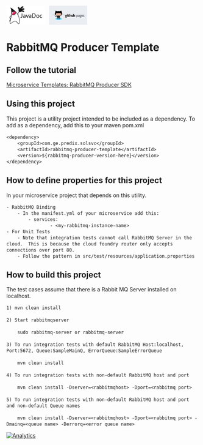<a href="http://predixdev.github.io/rabbitmq-producer-template/javadocs/index.html" target="_blank" >
	<img height="50px" width="100px" src="images/javadoc.png" alt="view javadoc"></a>
&nbsp;
<a href="http://predixdev.github.io/rabbitmq-producer-template" target="_blank">
	<img height="50px" width="100px" src="images/pages.jpg" alt="view github pages">
</a>

RabbitMQ Producer Template
=====================

## Follow the tutorial 
[Microservice Templates: RabbitMQ Producer SDK](https://predix.io/resources/tutorials/tutorial-details.html?tutorial_id=1779&tag=1609&journey=RabbitMQ&resources=1552,1779,1554) 


## Using this project
This project is a utility project intended to be included as a dependency.  To add as a dependency, add this to your maven pom.xml

	<dependency>
		<groupId>com.ge.predix.solsvc</groupId>
		<artifactId>rabbitmq-producer-template</artifactId>
		<version>${rabbitmq-producer-version-here}</version>
	</dependency>

## How to define properties for this project

In your microservice project that depends on this utility.

	- RabbitMQ Binding
		- In the manifest.yml of your microservice add this:
			- services:
      				- <my-rabbitmq-instance-name> 
	- For Unit Tests
		- Note that integration tests cannot call RabbitMQ Server in the cloud.  This is because the cloud foundry router only accepts connections over port 80.
		- Follow the pattern in src/test/resources/application.properties


## How to build this project
The test cases assume that there is a Rabbit MQ Server installed on localhost.

	1) mvn clean install

	2) Start rabbitmqserver

	    sudo rabbitmq-server or rabbitmq-server

	3) To run integration tests with default RabbitMQ Host:localhost, Port:5672, Queue:SampleMainQ, ErrorQueue:SampleErrorQueue

		mvn clean install

	4) To run integration tests with non-default RabbitMQ host and port

		mvn clean install -Dserver=<rabbitmqhost> -Dport=<rabbitmq port>

	5) To run integration tests with non-default RabbitMQ host and port and non-default Queue names 

		mvn clean install -Dserver=<rabbitmqhost> -Dport=<rabbitmq port> -Dmainq=<queue name> -Derrorq=<error queue name>

[![Analytics](https://ga-beacon.appspot.com/UA-82773213-1/rabbitmq-producer-template/readme?pixel)](https://github.com/PredixDev)
